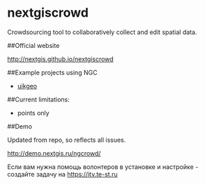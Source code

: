 nextgiscrowd
============

Crowdsourcing tool to collaboratively collect and edit spatial data.

##Official website

http://nextgis.github.io/nextgiscrowd

##Example projects using NGC

* [uikgeo](http://uikgeo.ru)

##Current limitations:

* points only

##Demo

Updated from repo, so reflects all issues.

http://demo.nextgis.ru/ngcrowd/

Если вам нужна помощь волонтеров в установке и настройке - создайте задачу на https://itv.te-st.ru